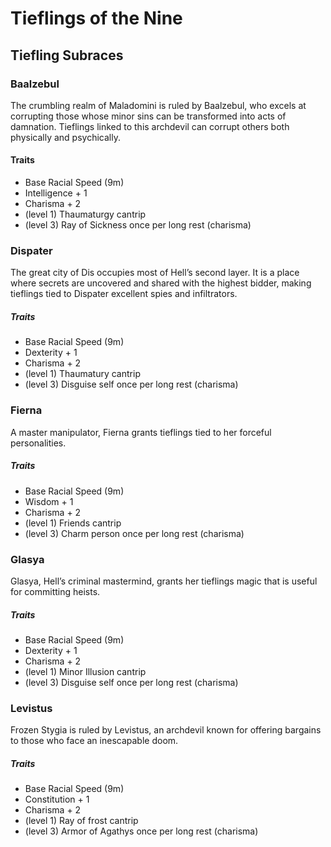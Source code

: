 # Tieflings of the Nine

## Tiefling Subraces

### Baalzebul
The crumbling realm of Maladomini is ruled by Baalzebul, who excels at corrupting those whose minor sins can be transformed into acts of damnation. Tieflings linked to this archdevil can corrupt others both physically and psychically.
#### Traits
- Base Racial Speed (9m)
- Intelligence + 1
- Charisma + 2
- (level 1) Thaumaturgy cantrip
- (level 3) Ray of Sickness once per long rest (charisma)

### Dispater
The great city of Dis occupies most of Hell’s second layer. It is a place where secrets are uncovered and shared with the highest bidder, making tieflings tied to Dispater excellent spies and infiltrators.
##### Traits
- Base Racial Speed (9m)
- Dexterity + 1
- Charisma + 2
- (level 1) Thaumatury cantrip
- (level 3) Disguise self once per long rest (charisma)

### Fierna
A master manipulator, Fierna grants tieflings tied to her forceful personalities.
##### Traits
- Base Racial Speed (9m)
- Wisdom + 1
- Charisma + 2
- (level 1) Friends cantrip
- (level 3) Charm person once per long rest (charisma)

### Glasya
Glasya, Hell’s criminal mastermind, grants her tieflings magic that is useful for committing heists.
##### Traits
- Base Racial Speed (9m)
- Dexterity + 1
- Charisma + 2
- (level 1) Minor Illusion cantrip
- (level 3) Disguise self once per long rest (charisma)

### Levistus
Frozen Stygia is ruled by Levistus, an archdevil known for offering bargains to those who face an inescapable doom.
##### Traits
- Base Racial Speed (9m)
- Constitution + 1
- Charisma + 2
- (level 1) Ray of frost cantrip
- (level 3) Armor of Agathys once per long rest (charisma)
